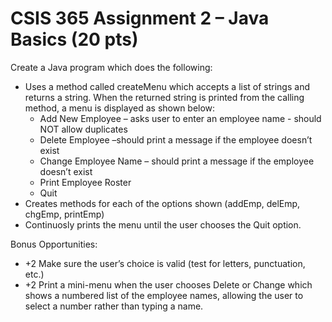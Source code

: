 # CSIS 365 Assignment 2 – Java Basics (20 pts)


Create a Java program which does the following:

- Uses a method called createMenu which accepts a list of strings and returns a string. When the returned string is printed from the calling method, a menu is displayed as shown below:
    - Add New Employee – asks user to enter an employee name - should NOT allow duplicates
    - Delete Employee –should print a message if the employee doesn’t exist
    - Change Employee Name – should print a message if the employee doesn’t exist
    - Print Employee Roster
    - Quit 
- Creates methods for each of the options shown (addEmp, delEmp, chgEmp, printEmp)
- Continuosly prints the menu until the user chooses the Quit option.

Bonus Opportunities:

- +2 Make sure the user’s choice is valid (test for letters, punctuation, etc.)
- +2 Print a mini-menu when the user chooses Delete or Change which shows a numbered list of the employee names, allowing the user to select a number rather than typing a name.
